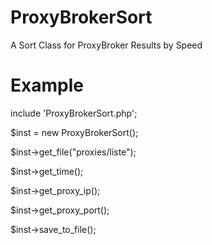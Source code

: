 # ProxyBrokerSort

A Sort Class for ProxyBroker Results by Speed

# Example


include 'ProxyBrokerSort.php';

$inst = new ProxyBrokerSort();

$inst->get_file("proxies/liste");

$inst->get_time();

$inst->get_proxy_ip();

$inst->get_proxy_port();

$inst->save_to_file();
